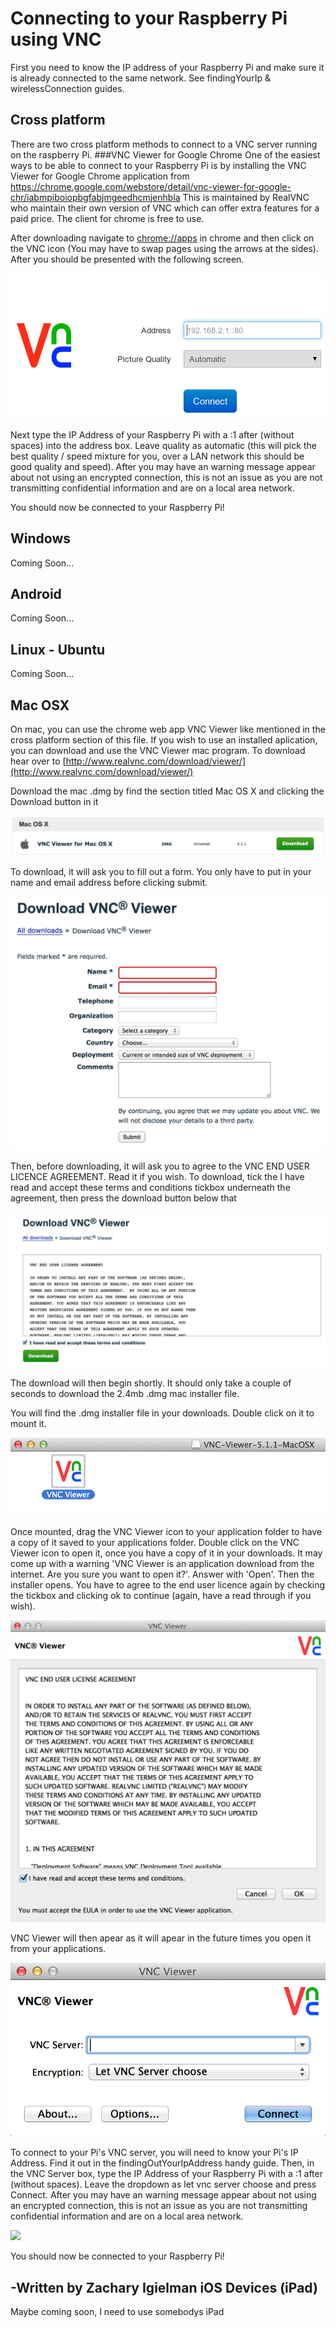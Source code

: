 Connecting to your Raspberry Pi using VNC
=============
First you need to know the IP address of your Raspberry Pi and make sure it is already connected to the same network. See findingYourIp & wirelessConnection guides.

Cross platform
-----------
There are two cross platform methods to connect to a VNC server running on the raspberry Pi.
###VNC Viewer for Google Chrome
One of the easiest ways to be able to connect to your Raspberry Pi is by installing the VNC Viewer for Google Chrome application from https://chrome.google.com/webstore/detail/vnc-viewer-for-google-chr/iabmpiboiopbgfabjmgeedhcmjenhbla
This is maintained by RealVNC who maintain their own version of VNC which can offer extra features for a paid price. The client for chrome is free to use.

After downloading navigate to <a href="chrome://apps" target="_blank">chrome://apps</a> in chrome and then click on the VNC icon (You may have to swap pages using the arrows at the sides). After you should be presented with the following screen.

<a href="" target="_blank"><img src="imageResources/vncP1.png"/></a>

Next type the IP Address of your Raspberry Pi with a :1 after (without spaces) into the address box. Leave quality as automatic (this will pick the best quality / speed mixture for you, over a LAN network this should be good quality and speed).
After you may have an warning message appear about not using an encrypted connection, this is not an issue as you are not transmitting confidential information and are on a local area network.

You should now be connected to your Raspberry Pi!

Windows
-----------
Coming Soon...

Android
----------
Coming Soon...

Linux - Ubuntu
-----------
Coming Soon...

Mac OSX
-----------
On mac, you can use the chrome web app VNC Viewer like mentioned in the cross platform section of this file. If you wish to use an installed aplication, you can download and use the VNC Viewer mac program. To download hear over to [http://www.realvnc.com/download/viewer/](http://www.realvnc.com/download/viewer/)

Download the mac .dmg by find the section titled Mac OS X and clicking the Download button in it

<a href="" target="_blank"><img src="imageResources/Screen Shot 2014-04-19 at 20.20.41.png"/></a>

To download, it will ask you to fill out a form. You only have to put in your name and email address before clicking submit.

<a href="" target="_blank"><img src="imageResources/Screen Shot 2014-04-19 at 21.07.21.png"/></a>

Then, before downloading, it will ask you to agree to the VNC END USER LICENCE AGREEMENT. Read it if you wish. To download, tick the  I have read and accept these terms and conditions tickbox underneath the agreement, then press the download button below that

<a href="" target="_blank"><img src="imageResources/Screen Shot 2014-04-19 at 21.07.43.png"/></a>

The download will then begin shortly. It should only take a couple of seconds to download the 2.4mb .dmg mac installer file.

You will find the .dmg installer file in your downloads. Double click on it to mount it.

<a href="" target="_blank"><img src="imageResources/Screen Shot 2014-04-19 at 21.10.09.png"/></a>

Once mounted, drag the VNC Viewer icon to your application folder to have a copy of it saved to your applications folder. Double click on the VNC Viewer icon to open it, once you have a copy of it in your downloads. It may come up with a warning 'VNC Viewer is an application download from the internet. Are you sure you want to open it?'. Answer with 'Open'. Then the installer opens. You have to agree to the end user licence again by checking the tickbox and clicking ok to continue (again, have a read through if you wish).

<a href="" target="_blank"><img src="imageResources/Screen Shot 2014-04-19 at 21.14.00.png"/></a>

VNC Viewer will then apear as it will apear in the future times you open it from your applications.

<a href="" target="_blank"><img src="imageResources/Screen Shot 2014-04-19 at 21.16.35.png"/></a>

To connect to your Pi's VNC server, you will need to know your Pi's IP Address. Find it out in the findingOutYourIpAddress handy guide. Then, in the VNC Server box, type the IP Address of your Raspberry Pi with a :1 after (without spaces). Leave the dropdown as let vnc server choose and press Connect. After you may have an warning message appear about not using an encrypted connection, this is not an issue as you are not transmitting confidential information and are on a local area network.

<a href="" target="_blank"><img src="imageResources/Screen\ Shot\ 2014-04-19\ at\ 21.19.22.png"/></a>

You should now be connected to your Raspberry Pi!

-Written by Zachary Igielman
iOS Devices (iPad)
----------
Maybe coming soon, I need to use somebodys iPad
